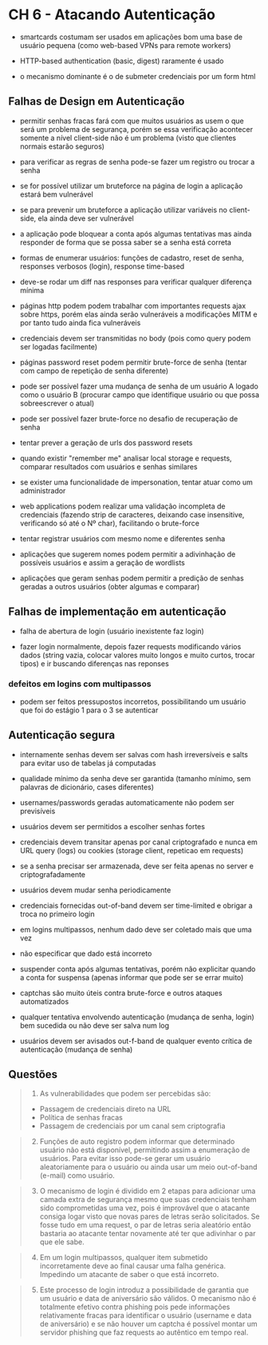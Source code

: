 # CH 6 - Atacando Autenticação

- smartcards costumam ser usados em aplicações bom uma base de usuário pequena (como web-based VPNs para remote workers)

- HTTP-based authentication (basic, digest) raramente é usado

- o mecanismo dominante é o de submeter credenciais por um form html

## Falhas de Design em Autenticação 

- permitir senhas fracas fará com que muitos usuários as usem o que será um problema de segurança, porém se essa verificação acontecer somente a nível client-side não é um problema (visto que clientes normais estarão seguros)

- para verificar as regras de senha pode-se fazer um registro ou trocar a senha

- se for possível utilizar um bruteforce na página de login a aplicação estará bem vulnerável

- se para prevenir um bruteforce a aplicação utilizar variáveis no client-side, ela ainda deve ser vulnerável

- a aplicação pode bloquear a conta após algumas tentativas mas ainda responder de forma que se possa saber se a senha está correta

- formas de enumerar usuários: funções de cadastro, reset de senha, responses verbosos (login), response time-based 

- deve-se rodar um diff nas responses para verificar qualquer diferença mínima

- páginas http podem podem trabalhar com importantes requests ajax sobre https, porém elas ainda serão vulneráveis a modificações MITM e por tanto tudo ainda fica vulneráveis

- credenciais devem ser transmitidas no body (pois como query podem ser logadas facilmente)

- páginas password reset podem permitir brute-force de senha (tentar com campo de repetição de senha diferente)

- pode ser possível fazer uma mudança de senha de um usuário A logado como o usuário B (procurar campo que identifique usuário ou que possa sobreescrever o atual) 

- pode ser possível fazer brute-force no desafio de recuperação de senha

- tentar prever a geração de urls dos password resets

- quando existir "remember me" analisar local storage e requests, comparar resultados com usuários e senhas similares

- se exister uma funcionalidade de impersonation, tentar atuar como um administrador  

- web applications podem realizar uma validação incompleta de credenciais (fazendo strip de caracteres, deixando case insensitive, verificando só até o Nº char), facilitando o brute-force

- tentar registrar usuários com mesmo nome e diferentes senha

- aplicações que sugerem nomes podem permitir a adivinhação de possíveis usuários e assim a geração de wordlists

- aplicações que geram senhas podem permitir a predição de senhas geradas a outros usuários (obter algumas e comparar)

## Falhas de implementação em autenticação

- falha de abertura de login (usuário inexistente faz login)

- fazer login normalmente, depois fazer requests modificando vários dados (string vazia, colocar valores muito longos e muito curtos, trocar tipos) e ir buscando diferenças nas reponses

### defeitos em logins com multipassos

- podem ser feitos pressupostos incorretos, possibilitando um usuário que foi do estágio 1 para o 3 se autenticar


## Autenticação segura
- internamente senhas devem ser salvas com hash irreversíveis e salts para evitar uso de tabelas já computadas

- qualidade mínimo da senha deve ser garantida (tamanho mínimo, sem palavras de dicionário, cases diferentes)

- usernames/passwords geradas automaticamente não podem ser previsíveis

- usuários devem ser permitidos a escolher senhas fortes

- credenciais devem transitar apenas por canal criptografado e nunca em URL query (logs) ou cookies (storage client, repeticao em requests)

- se a senha precisar ser armazenada, deve ser feita apenas no server e criptografadamente

- usuários devem mudar senha periodicamente

- credenciais fornecidas out-of-band devem ser time-limited e obrigar a troca no primeiro login

- em logins multipassos, nenhum dado deve ser coletado mais que uma vez

- não especificar que dado está incorreto

- suspender conta após algumas tentativas, porém não explicitar quando a conta for suspensa (apenas informar que pode ser se errar muito)

- captchas são muito úteis contra brute-force e outros ataques automatizados

- qualquer tentativa envolvendo autenticação (mudança de senha, login) bem sucedida ou não deve ser salva num log

- usuários devem ser avisados out-f-band de qualquer evento crítica de autenticação (mudança de senha)

## Questões

> 1) As vulnerabilidades que podem ser percebidas são:
> * Passagem de credenciais direto na URL
> * Política de senhas fracas
> * Passagem de credenciais por um canal sem criptografia 

> 2) Funções de auto registro podem informar que determinado usuário não está disponível, permitindo assim a enumeração de usuários. Para evitar isso pode-se gerar um usuário aleatoriamente para o usuário ou ainda usar um meio out-of-band (e-mail) como usuário.

> 3) O mecanismo de login é dividido em 2 etapas para adicionar uma camada extra de segurança mesmo que suas credenciais tenham sido comprometidas uma vez, pois é improvável que o atacante consiga logar visto que novas pares de letras serão solicitados. Se fosse tudo em uma request, o par de letras seria aleatório então bastaria ao atacante tentar novamente até ter que adivinhar o par que ele sabe.

> 4) Em um login multipassos, qualquer item submetido incorretamente deve ao final causar uma falha genérica. Impedindo um atacante de saber o que está incorreto.

> 5) Este processo de login introduz a possibilidade de garantia que um usuário e data de aniversário são válidos.
O mecanismo não é totalmente efetivo contra phishing pois pede informações relativamente fracas para identificar o usuário (username e data de aniversário) e se não houver um captcha é possível montar um servidor phishing que faz requests ao autêntico em tempo real.